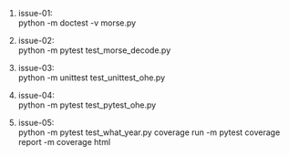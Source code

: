 1. issue-01:\
python -m doctest -v morse.py

2. issue-02:\
python -m pytest test_morse_decode.py

3. issue-03:  
python -m unittest test_unittest_ohe.py

4. issue-04:\
python -m pytest test_pytest_ohe.py

5. issue-05:\
python -m pytest test_what_year.py
coverage run -m pytest
coverage report -m
coverage html